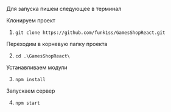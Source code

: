Для запуска пишем следующее в терминал

Клонируем проект

1. `git clone https://github.com/funk1ss/GamesShopReact.git`

Переходим в корневую папку проекта

2. `cd .\GamesShopReact\`

Устанавливаем модули

3. `npm install`

Запускаем сервер

4. `npm start`
